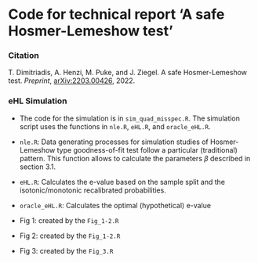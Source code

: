 Code for technical report ‘A safe Hosmer-Lemeshow test’
================

### Citation

T. Dimitriadis, A. Henzi, M. Puke, and J. Ziegel. A safe Hosmer-Lemeshow
test. *Preprint*,
[arXiv:2203.00426](https://doi.org/10.48550/arXiv.2203.00426), 2022.

### eHL Simulation

-   The code for the simulation is in `sim_quad_misspec.R`. The
    simulation script uses the functions in `nle.R`, `eHL.R`, and
    `oracle_eHL.R`.

-   `nle.R`: Data generating processes for simulation studies of
    Hosmer-Lemeshow type goodness-of-fit test follow a particular
    (traditional) pattern. This function allows to calculate the
    parameters *β* described in section 3.1.

-   `eHL.R`: Calculates the e-value based on the sample split and the
    isotonic/monotonic recalibrated probabilities.

-   `oracle_eHL.R`: Calculates the optimal (hypothetical) e-value

-   Fig 1: created by the `Fig_1-2.R`

-   Fig 2: created by the `Fig_1-2.R`

-   Fig 3: created by the `Fig_3.R`
